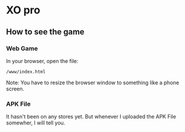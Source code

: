 # XO pro

## How to see the game

### Web Game

In your browser, open the file:

    /www/index.html

Note: You have to resize the browser window to something like a phone screen.

### APK File

It hasn't been on any stores yet. But whenever I uploaded the APK File somewher, I will tell you.
